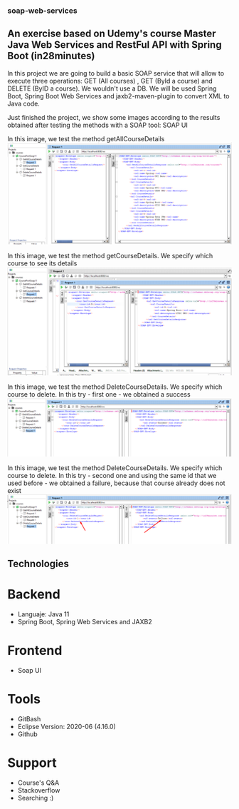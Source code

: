 ### soap-web-services

## An exercise based on Udemy's course Master Java Web Services and RestFul API with Spring Boot (in28minutes)

In this project we are going to build a basic SOAP service that will allow to execute three operations: GET (All courses) , GET (ById a course) and DELETE (ByID a course).
We wouldn't use a DB. 
We will be used Spring Boot, Spring Boot Web Services and jaxb2-maven-plugin to convert XML to Java code.

Just finished the project, we show some images according to the results obtained after testing the methods with a SOAP tool: SOAP UI

In this image, we test the method getAllCourseDetails 
![Initial Table](https://github.com/caivosco/soap-web-services/blob/main/soap-course-management/src/main/resources/images/gettAll.png)

In this image, we test the method getCourseDetails. We specify which course to see its details 
![Initial Table](https://github.com/caivosco/soap-web-services/blob/main/soap-course-management/src/main/resources/images/getCourse.png)

In this image, we test the method DeleteCourseDetails. We specify which course to delete. In this try - first one - we obtained a success 
![Initial Table](https://github.com/caivosco/soap-web-services/blob/main/soap-course-management/src/main/resources/images/DeleteSuccess.png)

In this image, we test the method DeleteCourseDetails. We specify which course to delete. In this try - second one and using the same id that we used before - we obtained a failure, because that course already does not exist 
![Initial Table](https://github.com/caivosco/soap-web-services/blob/main/soap-course-management/src/main/resources/images/DeleteFailure.png)


## Technologies

# Backend
- Languaje: Java 11
- Spring Boot, Spring Web Services and JAXB2
# Frontend
- Soap UI
# Tools
- GitBash
- Eclipse Version: 2020-06 (4.16.0)
- Github
# Support
- Course's Q&A
- Stackoverflow
- Searching :)
